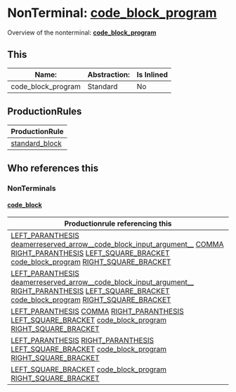 # NonTerminal: **[code_block_program](./code_block_program.md)**

Overview of the nonterminal: **[code_block_program](./code_block_program.md)**



## This

| Name:                | Abstraction:    | Is Inlined |
| -------------------- | --------------- | ---------- |
| code_block_program | Standard | No |



## ProductionRules

| ProductionRule |
| ---- |
| [standard_block](./standard_block.md)  |




## Who references this

### NonTerminals


#### [code_block](./../Grammar/code_block.md)

| Productionrule referencing this                      |
| ---------------------------------------------------- |
| [LEFT_PARANTHESIS](./../Lexicon/LEFT_PARANTHESIS.md) [deamerreserved_arrow__code_block_input_argument__](./deamerreserved_arrow__code_block_input_argument__.md) [COMMA](./../Lexicon/COMMA.md) [RIGHT_PARANTHESIS](./../Lexicon/RIGHT_PARANTHESIS.md) [LEFT_SQUARE_BRACKET](./../Lexicon/LEFT_SQUARE_BRACKET.md) [code_block_program](./code_block_program.md) [RIGHT_SQUARE_BRACKET](./../Lexicon/RIGHT_SQUARE_BRACKET.md)  |
| [LEFT_PARANTHESIS](./../Lexicon/LEFT_PARANTHESIS.md) [deamerreserved_arrow__code_block_input_argument__](./deamerreserved_arrow__code_block_input_argument__.md) [RIGHT_PARANTHESIS](./../Lexicon/RIGHT_PARANTHESIS.md) [LEFT_SQUARE_BRACKET](./../Lexicon/LEFT_SQUARE_BRACKET.md) [code_block_program](./code_block_program.md) [RIGHT_SQUARE_BRACKET](./../Lexicon/RIGHT_SQUARE_BRACKET.md)  |
| [LEFT_PARANTHESIS](./../Lexicon/LEFT_PARANTHESIS.md) [COMMA](./../Lexicon/COMMA.md) [RIGHT_PARANTHESIS](./../Lexicon/RIGHT_PARANTHESIS.md) [LEFT_SQUARE_BRACKET](./../Lexicon/LEFT_SQUARE_BRACKET.md) [code_block_program](./code_block_program.md) [RIGHT_SQUARE_BRACKET](./../Lexicon/RIGHT_SQUARE_BRACKET.md)  |
| [LEFT_PARANTHESIS](./../Lexicon/LEFT_PARANTHESIS.md) [RIGHT_PARANTHESIS](./../Lexicon/RIGHT_PARANTHESIS.md) [LEFT_SQUARE_BRACKET](./../Lexicon/LEFT_SQUARE_BRACKET.md) [code_block_program](./code_block_program.md) [RIGHT_SQUARE_BRACKET](./../Lexicon/RIGHT_SQUARE_BRACKET.md)  |
| [LEFT_SQUARE_BRACKET](./../Lexicon/LEFT_SQUARE_BRACKET.md) [code_block_program](./code_block_program.md) [RIGHT_SQUARE_BRACKET](./../Lexicon/RIGHT_SQUARE_BRACKET.md)  |



